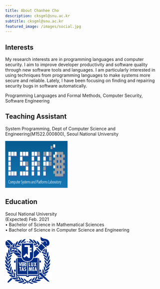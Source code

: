 ```yaml
---
title: About Chanhee Cho
description: cksgml@snu.ac.kr
subtitle: cksgml@snu.ac.kr
featured_image: /images/social.jpg
---
```



## Interests  

My research interests are in programming languages and computer security. I aim to improve developer productivity and software quality through new software tools and languages.
I am particularly interested in using techniques from programming languages to make systems more secure and reliable. Lately, I have been focusing on finding and repairing security bugs in software automatically. 


Programming Languages and Formal Methods, Computer Security, Software Engineering


<!--
## Projects
-->






## Teaching Assistant
System Programming, Dept of Computer Science and Engineering(M1522.000800), Seoul National University 

<img src="/images/csap-logo.png"  width="200" height="150">







## Education
Seoul National University  
(Expected) Feb. 2021  
• Bachelor of Science in Mathematical Sciences  
• Bachelor of Science in Computer Science and Engineering  

<img src="/images/snu-logo.png"   width="150" height="150">


<!--
![](/images/my_photo1.jpeg)
-->
